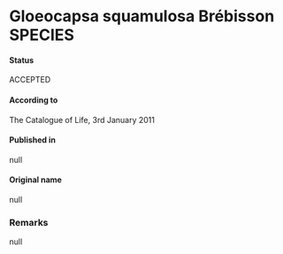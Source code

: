 # Gloeocapsa squamulosa Brébisson SPECIES

#### Status
ACCEPTED

#### According to
The Catalogue of Life, 3rd January 2011

#### Published in
null

#### Original name
null

### Remarks
null